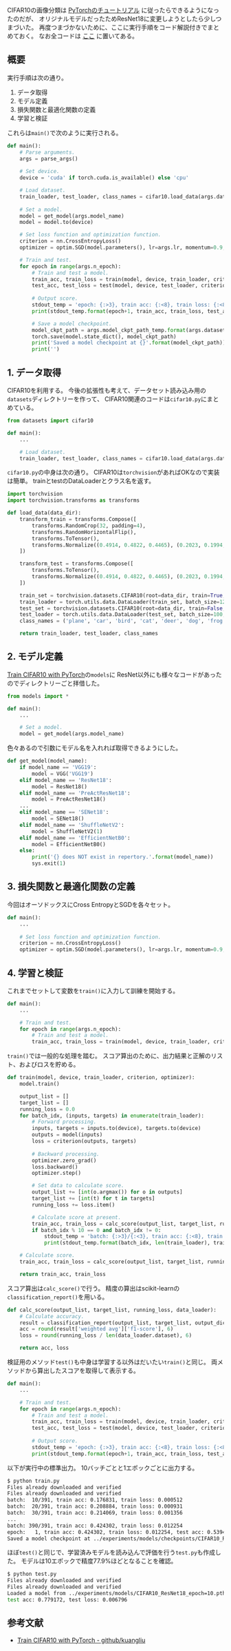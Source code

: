 CIFAR10の画像分類は
[PyTorchのチュートリアル](https://pytorch.org/tutorials/beginner/blitz/cifar10_tutorial.html)
に従ったらできるようになったのだが、
オリジナルモデルだったためResNet18に変更しようとしたら少しつまづいた。
再度つまづかないために、ここに実行手順をコード解説付きでまとめておく。
なお全コードは
[ここ](https://github.com/iShoto/testpy/tree/master/codes/20200112_pytorch_cifar10)
に置いてある。


## 概要

実行手順は次の通り。

1. データ取得
2. モデル定義
3. 損失関数と最適化関数の定義
4. 学習と検証

これらは`main()`で次のように実行される。

```python
def main():
	# Parse arguments.
	args = parse_args()
	
	# Set device.
	device = 'cuda' if torch.cuda.is_available() else 'cpu'

	# Load dataset.
	train_loader, test_loader, class_names = cifar10.load_data(args.data_dir)
	
	# Set a model.
	model = get_model(args.model_name)
	model = model.to(device)

	# Set loss function and optimization function.
	criterion = nn.CrossEntropyLoss()
	optimizer = optim.SGD(model.parameters(), lr=args.lr, momentum=0.9, weight_decay=5e-4)

	# Train and test.
	for epoch in range(args.n_epoch):
		# Train and test a model.
		train_acc, train_loss = train(model, device, train_loader, criterion, optimizer)
		test_acc, test_loss = test(model, device, test_loader, criterion)
		
		# Output score.
		stdout_temp = 'epoch: {:>3}, train acc: {:<8}, train loss: {:<8}, test acc: {:<8}, test loss: {:<8}'
		print(stdout_temp.format(epoch+1, train_acc, train_loss, test_acc, test_loss))

		# Save a model checkpoint.
		model_ckpt_path = args.model_ckpt_path_temp.format(args.dataset_name, args.model_name, epoch+1)
		torch.save(model.state_dict(), model_ckpt_path)
		print('Saved a model checkpoint at {}'.format(model_ckpt_path))
		print('')
```


## 1. データ取得

CIFAR10を利用する。
今後の拡張性も考えて、データセット読み込み用の`datasets`ディレクトリーを作って、
CIFAR10関連のコードは`cifar10.py`にまとめている。

```python
from datasets import cifar10

def main():
	...

	# Load dataset.
	train_loader, test_loader, class_names = cifar10.load_data(args.data_dir)
```

`cifar10.py`の中身は次の通り。
CIFAR10は`torchvision`があればOKなので実装は簡単。
trainとtestのDataLoaderとクラス名を返す。

```python
import torchvision
import torchvision.transforms as transforms

def load_data(data_dir):
	transform_train = transforms.Compose([
		transforms.RandomCrop(32, padding=4),
		transforms.RandomHorizontalFlip(),
		transforms.ToTensor(),
		transforms.Normalize((0.4914, 0.4822, 0.4465), (0.2023, 0.1994, 0.2010)),
	])

	transform_test = transforms.Compose([
		transforms.ToTensor(),
		transforms.Normalize((0.4914, 0.4822, 0.4465), (0.2023, 0.1994, 0.2010)),
	])

	train_set = torchvision.datasets.CIFAR10(root=data_dir, train=True, download=True, transform=transform_train)
	train_loader = torch.utils.data.DataLoader(train_set, batch_size=128, shuffle=True, num_workers=0)
	test_set = torchvision.datasets.CIFAR10(root=data_dir, train=False, download=True, transform=transform_test)
	test_loader = torch.utils.data.DataLoader(test_set, batch_size=100, shuffle=False, num_workers=0)
	class_names = ('plane', 'car', 'bird', 'cat', 'deer', 'dog', 'frog', 'horse', 'ship', 'truck')

	return train_loader, test_loader, class_names
```


## 2. モデル定義

[Train CIFAR10 with PyTorch](https://github.com/kuangliu/pytorch-cifar)の`models`に
ResNet以外にも様々なコードがあったのでディレクトリーごと拝借した。


```python
from models import *

def main():
	...

	# Set a model.
	model = get_model(args.model_name)
```

色々あるので引数にモデル名を入れれば取得できるようにした。

```python
def get_model(model_name):
	if model_name == 'VGG19':
		model = VGG('VGG19')
	elif model_name == 'ResNet18':
		model = ResNet18()
	elif model_name == 'PreActResNet18':
		model = PreActResNet18()
	...
	elif model_name == 'SENet18':
		model = SENet18()
	elif model_name == 'ShuffleNetV2':
		model = ShuffleNetV2(1)
	elif model_name == 'EfficientNetB0':
		model = EfficientNetB0()
	else:
		print('{} does NOT exist in repertory.'.format(model_name))
		sys.exit(1)
```

## 3. 損失関数と最適化関数の定義

今回はオーソドックスにCross EntropyとSGDを各々セット。

```python
def main():
	...
	
	# Set loss function and optimization function.
	criterion = nn.CrossEntropyLoss()
	optimizer = optim.SGD(model.parameters(), lr=args.lr, momentum=0.9, weight_decay=5e-4)
```


## 4. 学習と検証

これまでセットして変数を`train()`に入力して訓練を開始する。

```python
def main():
	...

	# Train and test.
	for epoch in range(args.n_epoch):
		# Train and test a model.
		train_acc, train_loss = train(model, device, train_loader, criterion, optimizer)
```

`train()`では一般的な処理を踏む。
スコア算出のために、出力結果と正解のリスト、およびロスを貯める。

```python
def train(model, device, train_loader, criterion, optimizer):
	model.train()

	output_list = []
	target_list = []
	running_loss = 0.0
	for batch_idx, (inputs, targets) in enumerate(train_loader):
		# Forward processing.
		inputs, targets = inputs.to(device), targets.to(device)
		outputs = model(inputs)
		loss = criterion(outputs, targets)
		
		# Backward processing.
		optimizer.zero_grad()
		loss.backward()
		optimizer.step()

		# Set data to calculate score.
		output_list += [int(o.argmax()) for o in outputs]
		target_list += [int(t) for t in targets]
		running_loss += loss.item()

		# Calculate score at present.
		train_acc, train_loss = calc_score(output_list, target_list, running_loss, train_loader)
		if batch_idx % 10 == 0 and batch_idx != 0:
			stdout_temp = 'batch: {:>3}/{:<3}, train acc: {:<8}, train loss: {:<8}'
			print(stdout_temp.format(batch_idx, len(train_loader), train_acc, train_loss))

	# Calculate score.
	train_acc, train_loss = calc_score(output_list, target_list, running_loss, train_loader)

	return train_acc, train_loss
```

スコア算出は`calc_score()`で行う。
精度の算出はscikit-learnの`classification_report()`を用いる。

```python
def calc_score(output_list, target_list, running_loss, data_loader):
	# Calculate accuracy.
	result = classification_report(output_list, target_list, output_dict=True)
	acc = round(result['weighted avg']['f1-score'], 6)
	loss = round(running_loss / len(data_loader.dataset), 6)

	return acc, loss
```

検証用のメソッド`test()`も中身は学習する以外はだいたい`train()`と同じ。
両メソッドから算出したスコアを取得して表示する。

```python
def main():
	...

	# Train and test.
	for epoch in range(args.n_epoch):
		# Train and test a model.
		train_acc, train_loss = train(model, device, train_loader, criterion, optimizer)
		test_acc, test_loss = test(model, device, test_loader, criterion)
		
		# Output score.
		stdout_temp = 'epoch: {:>3}, train acc: {:<8}, train loss: {:<8}, test acc: {:<8}, test loss: {:<8}'
		print(stdout_temp.format(epoch+1, train_acc, train_loss, test_acc, test_loss))
```

以下が実行中の標準出力。
10バッチごとと1エポックごとに出力する。

```bash
$ python train.py
Files already downloaded and verified
Files already downloaded and verified
batch:  10/391, train acc: 0.176831, train loss: 0.000512
batch:  20/391, train acc: 0.208884, train loss: 0.000931
batch:  30/391, train acc: 0.214069, train loss: 0.001356
...
batch: 390/391, train acc: 0.424302, train loss: 0.012254
epoch:   1, train acc: 0.424302, train loss: 0.012254, test acc: 0.539407, test loss: 0.012638
Saved a model checkpoint at ../experiments/models/checkpoints/CIFAR10_ResNet18_epoch=1.pth
```

ほぼ`test()`と同じで、学習済みモデルを読み込んで評価を行う`test.py`も作成した。
モデルは10エポックで精度77.9%ほどとなることを確認。

```bash
$ python test.py
Files already downloaded and verified
Files already downloaded and verified
Loaded a model from ../experiments/models/CIFAR10_ResNet18_epoch=10.pth
test acc: 0.779172, test loss: 0.006796
```


## 参考文献
- [Train CIFAR10 with PyTorch - github/kuangliu](https://github.com/kuangliu/pytorch-cifar)
